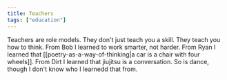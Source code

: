 ```yaml
---
title: Teachers
tags: ["education"]
---
```


Teachers are role models. They don't just teach you a skill. They teach you how to think. From Bob I learned to work smarter, not harder. From Ryan I learned that [[poetry-as-a-way-of-thinking|a car is a chair with four wheels]]. From Dirt I learned that jiujitsu is a conversation. So is dance, though I don't know who I learnedd that from.
